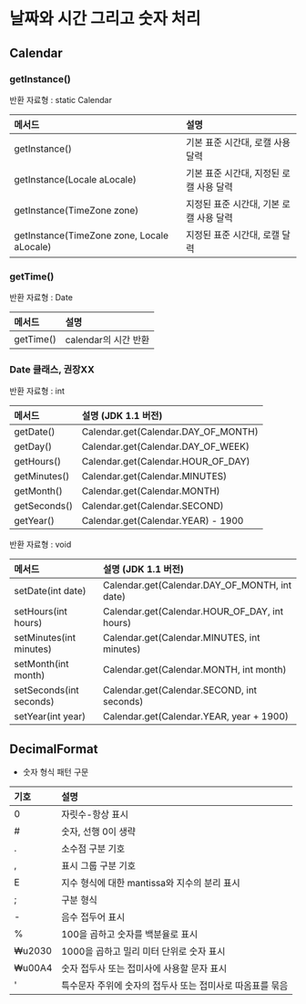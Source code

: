 # 날짜와 시간 그리고 숫자 처리

## Calendar
### getInstance()

반환 자료형 : static Calendar

| 메서드 | 설명 |
|:-----|:----|
| getInstance() | 기본 표준 시간대, 로캘 사용 달력 |
| getInstance(Locale aLocale) | 기본 표준 시간대, 지정된 로캘 사용 달력 |
| getInstance(TimeZone zone) | 지정된 표준 시간대, 기본 로캘 사용 달력 |
| getInstance(TimeZone zone, Locale aLocale) | 지정된 표준 시간대, 로캘 달력 |

### getTime()

반환 자료형 : Date

| 메서드 | 설명 |
|:-----|:----|
| getTime() | calendar의 시간 반환 |

### Date 클래스, 권장XX

반환 자료형 : int

| 메서드 | 설명 (JDK 1.1 버전) |
|:-----|:----|
| getDate() | Calendar.get(Calendar.DAY_OF_MONTH) |
| getDay() | Calendar.get(Calendar.DAY_OF_WEEK) |
| getHours() | Calendar.get(Calendar.HOUR_OF_DAY) |
| getMinutes() | Calendar.get(Calendar.MINUTES) |
| getMonth() | Calendar.get(Calendar.MONTH) |
| getSeconds() | Calendar.get(Calendar.SECOND) |
| getYear() | Calendar.get(Calendar.YEAR) - 1900 |


반환 자료형 : void

| 메서드 | 설명 (JDK 1.1 버전) |
|:-----|:----|
| setDate(int date) | Calendar.get(Calendar.DAY_OF_MONTH, int date) |
| setHours(int hours) | Calendar.get(Calendar.HOUR_OF_DAY, int hours) |
| setMinutes(int minutes) | Calendar.get(Calendar.MINUTES, int minutes) |
| setMonth(int month) | Calendar.get(Calendar.MONTH, int month) |
| setSeconds(int seconds) | Calendar.get(Calendar.SECOND, int seconds) |
| setYear(int year) | Calendar.get(Calendar.YEAR, year + 1900) |


## DecimalFormat
* 숫자 형식 패턴 구문

| 기호 | 설명 |
|:-----|:----|
| 0 | 자릿수-항상 표시 |
| # | 숫자, 선행 0이 생략 |
| . | 소수점 구분 기호 |
| , | 표시 그룹 구분 기호 |
| E | 지수 형식에 대한 mantissa와 지수의 분리 표시 |
| ; | 구분 형식 |
| - | 음수 접두어 표시 |
| % | 100을 곱하고 숫자를 백분율로 표시 |
| ₩u2030 | 1000을 곱하고 밀리 미터 단위로 숫자 표시 |
| ₩u00A4 | 숫자 접두사 또는 접미사에 사용할 문자 표시 |
| ' | 특수문자 주위에 숫자의 접두사 또는 접미사로 따옴표를 묶음 |
